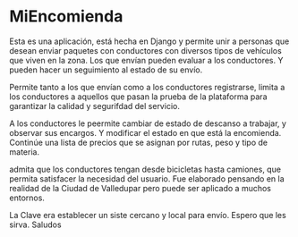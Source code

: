 # MiEncomienda
Esta es una aplicación, está hecha en Django y  permite unir a personas que desean enviar paquetes con conductores con diversos tipos de vehículos que viven en la zona. Los que envían pueden evaluar a los conductores. Y pueden hacer un seguimiento al estado de su envío.

Permite tanto a los que envían como a los conductores registrarse, limita a los conductores a aquellos que pasan la prueba de la plataforma para garantizar la calidad y segurifdad del servicio.

A los conductores le peermite cambiar de estado de descanso a trabajar, y observar sus encargos. Y modificar el estado en que está la encomienda. Continúe una lista de precios que se asignan por rutas, peso y tipo de materia.

admita que los conductores tengan desde bicicletas hasta camiones, que permita satisfacer la necesidad del usuario. Fue elaborado pensando en la realidad de la Ciudad de Valledupar pero puede ser aplicado a muchos entornos.

La Clave era establecer un siste cercano y local para envío. Espero que les sirva. Saludos

